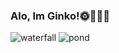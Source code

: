 ### Alo, Im Ginko!🌞🌱🌻🐚
![waterfall](https://user-images.githubusercontent.com/71034041/133733342-8d99147d-4f0c-43b5-bf72-e3815c9292c3.gif)
![pond](https://user-images.githubusercontent.com/71034041/133734826-9bab7e08-969b-47b7-ab6c-3d519430627b.gif)
<!--

**ginkoemdon/ginkoemdon** is a ✨ _special_ ✨ repository because its `README.md` (this file) appears on your GitHub profile.

Here are some ideas to get you started:

- 🔭 I’m currently working on ...
- 🌱 I’m currently learning ...
- 👯 I’m looking to collaborate on ...
- 🤔 I’m looking for help with ...
- 💬 Ask me about ...
- 📫 How to reach me: ...
- 😄 Pronouns: ...
- ⚡ Fun fact: ...
-->
